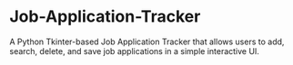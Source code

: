 # Job-Application-Tracker
A Python Tkinter-based Job Application Tracker that allows users to add, search, delete, and save job applications in a simple interactive UI.

